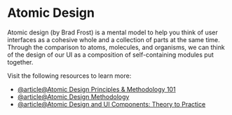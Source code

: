 # Atomic Design

Atomic design (by Brad Frost) is a mental model to help you think of user interfaces as a cohesive whole and a collection of parts at the same time. Through the comparison to atoms, molecules, and organisms, we can think of the design of our UI as a composition of self-containing modules put together.

Visit the following resources to learn more:

- [@article@Atomic Design Principles & Methodology 101](https://xd.adobe.com/ideas/process/ui-design/atomic-design-principles-methodology-101/)
- [@article@Atomic Design Methodology](https://atomicdesign.bradfrost.com/chapter-2/)
- [@article@Atomic Design and UI Components: Theory to Practice](https://blog.bitsrc.io/atomic-design-and-ui-components-theory-to-practice-f200db337c24)
